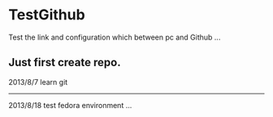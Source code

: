 TestGithub
==========

Test the link and configuration which between pc and Github ...

Just first create repo.
----------------------------
2013/8/7 
learn git

----------------------------
2013/8/18
test fedora environment ...
